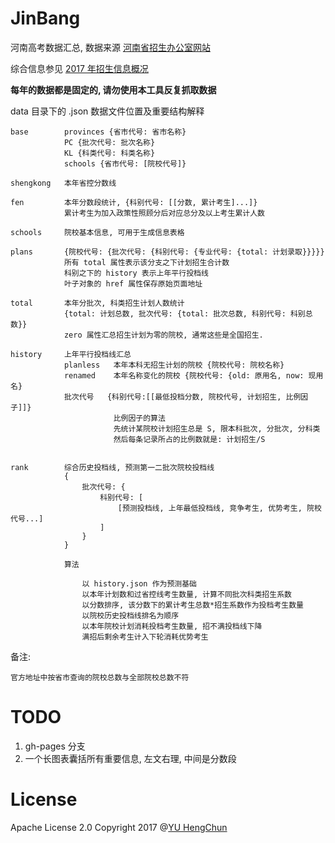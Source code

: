 # JinBang

河南高考数据汇总, 数据来源 [河南省招生办公室网站](http://www.heao.gov.cn/)

综合信息参见 [2017 年招生信息概况][summary]

**每年的数据都是固定的, 请勿使用本工具反复抓取数据**

data 目录下的 .json 数据文件位置及重要结构解释

```
base        provinces {省市代号: 省市名称}
			PC {批次代号: 批次名称}
			KL {科类代号: 科类名称}
			schools {省市代号: [院校代号]}

shengkong   本年省控分数线

fen         本年分数段统计, {科别代号: [[分数, 累计考生]...]}
            累计考生为加入政策性照顾分后对应总分及以上考生累计人数

schools     院校基本信息, 可用于生成信息表格

plans       {院校代号: {批次代号: {科别代号: {专业代号: {total: 计划录取}}}}}
            所有 total 属性表示该分支之下计划招生合计数
            科别之下的 history 表示上年平行投档线
            叶子对象的 href 属性保存原始页面地址

total       本年分批次, 科类招生计划人数统计
            {total: 计划总数, 批次代号: {total: 批次总数, 科别代号: 科别总数}}
            zero 属性汇总招生计划为零的院校, 通常这些是全国招生.

history     上年平行投档线汇总
            planless   本年本科无招生计划的院校 {院校代号: 院校名称}
            renamed    本年名称变化的院校 {院校代号: {old: 原用名, now: 现用名}
            批次代号   {科别代号:[[最低投档分数, 院校代号, 计划招生, 比例因子]]}
                       比例因子的算法
                       先统计某院校计划招生总是 S, 限本科批次, 分批次, 分科类
                       然后每条记录所占的比例数就是: 计划招生/S


rank        综合历史投档线, 预测第一二批次院校投档线
            {
                批次代号: {
                    科别代号: [
                        [预测投档线, 上年最低投档线, 竞争考生, 优势考生, 院校代号...]
                    ]
                }
            }

            算法

                以 history.json 作为预测基础
                以本年计划数和过省控线考生数量, 计算不同批次科类招生系数
                以分数排序, 该分数下的累计考生总数*招生系数作为投档考生数量
                以院校历史投档线排名为顺序
                以本年院校计划消耗投档考生数量, 招不满投档线下降
                满招后剩余考生计入下轮消耗优势考生

```

备注:

	官方地址中按省市查询的院校总数与全部院校总数不符

# TODO

 1. gh-pages 分支
 2. 一个长图表囊括所有重要信息, 左文右理, 中间是分数段

# License

Apache License 2.0 Copyright 2017 @[YU HengChun](https://github.com/achun)


[summary]: https://raw.githubusercontent.com/achun/JinBang/master/data/summary.txt